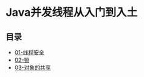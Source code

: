 # Java并发线程从入门到入土

## 目录
- [01-线程安全](https://github.com/ZQ0815/MyBlog/tree/master/Multithreading/notes/01-线程安全.md)
- [02-锁](https://github.com/ZQ0815/MyBlog/tree/master/Multithreading/notes/02-锁.md)
- [03-对象的共享](https://github.com/ZQ0815/MyBlog/tree/master/Multithreading/notes/03-对象的共享.md)